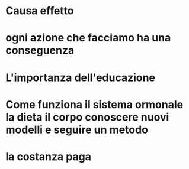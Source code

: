 
# Causa effetto 




# ogni azione che facciamo ha una conseguenza 

# L'importanza dell'educazione

# Come funziona il sistema ormonale la dieta il corpo conoscere nuovi modelli e seguire un metodo 

# la costanza paga




<!--stackedit_data:
eyJoaXN0b3J5IjpbLTIwOTI1NzM3MzYsMTE1ODQ2Njg0MF19
-->